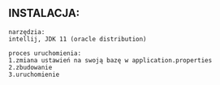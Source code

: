 INSTALACJA:
---
    narzędzia:
    intellij, JDK 11 (oracle distribution)

    proces uruchomienia:
    1.zmiana ustawień na swoją bazę w application.properties
    2.zbudowanie
    3.uruchomienie
